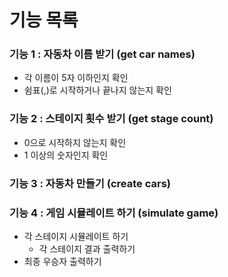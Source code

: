 # 기능 목록

### 기능 1 : 자동차 이름 받기 (get car names)
- 각 이름이 5자 이하인지 확인
- 쉼표(,)로 시작하거나 끝나지 않는지 확인

### 기능 2 : 스테이지 횟수 받기 (get stage count)
- 0으로 시작하지 않는지 확인
- 1 이상의 숫자인지 확인

### 기능 3 : 자동차 만들기 (create cars)

### 기능 4 : 게임 시뮬레이트 하기 (simulate game)
- 각 스테이지 시뮬레이트 하기
  - 각 스테이지 결과 출력하기 
- 최종 우승자 출력하기
